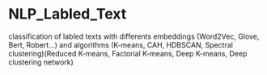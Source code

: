 # NLP_Labled_Text
classification of labled texts with differents embeddings (Word2Vec, Glove, Bert, Robert...) and algorithms (K-means, CAH, HDBSCAN, Spectral clustering)(Reduced K-means, Factorial K-means, Deep K-means, Deep clustering network)
